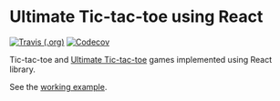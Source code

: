 # Ultimate Tic-tac-toe using React

[![Travis (.org)](https://img.shields.io/travis/ldgit/react-tic-tac-toe.svg?style=flat-square)](https://travis-ci.org/ldgit/react-tic-tac-toe)
[![Codecov](https://img.shields.io/codecov/c/github/ldgit/react-tic-tac-toe.svg?style=flat-square)](https://codecov.io/gh/ldgit/react-tic-tac-toe)

Tic-tac-toe and [Ultimate Tic-tac-toe](https://en.wikipedia.org/wiki/Ultimate_tic-tac-toe) games implemented using React library.

See the [working example](https://ldgit.github.io/react-tic-tac-toe/).
